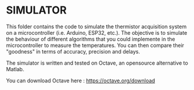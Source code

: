 # SIMULATOR

This folder contains the code to simulate the thermistor acquisition system on a microcontroller (i.e. Arduino, ESP32, etc.).
The objective is to simulate the behaviour of different algorithms that you could implemente in the microcontroller to measure the temperatures. 
You can then compare their "goodness" in terms of accuracy, precision and delays.

The simulator is written and tested on Octave, an opensource alternative to Matlab.

You can download Octave here : https://octave.org/download
